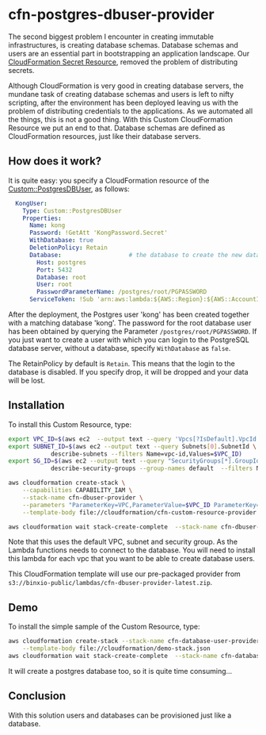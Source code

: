 # cfn-postgres-dbuser-provider

The second biggest problem I encounter in creating immutable infrastructures, is creating database schemas. Database schemas and users are an essential part in bootstrapping an application landscape.  Our [CloudFormation Secret Resource](https://github.com/binxio/cfn-custom-secret-provider), 
removed the problem of distributing secrets.  

Although CloudFormation is very good in creating database servers, the mundane task of creating database schemas and users is left to nifty scripting, 
after the environment has been deployed leaving us with the problem of distributing credentials to the applications. As we automated all the things, this is not a good thing. With this Custom CloudFormation Resource we put an end to that. Database schemas are defined as CloudFormation resources, just like their database servers.  


## How does it work?
It is quite easy: you specify a CloudFormation resource of the [Custom::PostgresDBUser](docs/PostgresDBUser.md), as follows:

```yaml
  KongUser:
    Type: Custom::PostgresDBUser
    Properties:
      Name: kong
      Password: !GetAtt 'KongPassword.Secret'
      WithDatabase: true
      DeletionPolicy: Retain
      Database:                   # the database to create the new database in
        Host: postgres
        Port: 5432
        Database: root
        User: root
        PasswordParameterName: /postgres/root/PGPASSWORD
      ServiceToken: !Sub 'arn:aws:lambda:${AWS::Region}:${AWS::AccountId}:function:binxiokong-io-cfn-dbuser-provider-vpc-${AppVPC}'

```

After the deployment, the Postgres user 'kong' has been created together with a matching database 'kong'. The password for the root database user has been obtained by querying the Parameter `/postgres/root/PGPASSWORD`. 
If you just want to create a user with which you can login to the PostgreSQL database server, without a database, specify `WithDatabase` as `false`. 

The RetainPolicy by default is `Retain`. This means that the login to the database is disabled. If you specify drop, it will be dropped and your data will be lost.

## Installation
To install this Custom Resource, type:

```sh
export VPC_ID=$(aws ec2  --output text --query 'Vpcs[?IsDefault].VpcId' describe-vpcs)
export SUBNET_ID=$(aws ec2 --output text --query Subnets[0].SubnetId \
			describe-subnets --filters Name=vpc-id,Values=$VPC_ID)
export SG_ID=$(aws ec2 --output text --query "SecurityGroups[*].GroupId" \
			describe-security-groups --group-names default  --filters Name=vpc-id,Values=$VPC_ID)

aws cloudformation create-stack \
	--capabilities CAPABILITY_IAM \
	--stack-name cfn-dbuser-provider \
	--parameters "ParameterKey=VPC,ParameterValue=$VPC_ID ParameterKey=Subnet,ParameterValue=$SUBNET_ID ParameterKey=SecurityGroup,ParameterValue=$SG_ID" \
	--template-body file://cloudformation/cfn-custom-resource-provider.json 

aws cloudformation wait stack-create-complete  --stack-name cfn-dbuser-provider 
```
Note that this uses the default VPC, subnet and security group. As the Lambda functions needs to connect to the database. You will need to 
install this lambda for each vpc that you want to be able to create database users.

This CloudFormation template will use our pre-packaged provider from `s3://binxio-public/lambdas/cfn-dbuser-provider-latest.zip`.


## Demo
To install the simple sample of the Custom Resource, type:

```sh
aws cloudformation create-stack --stack-name cfn-database-user-provider-demo \
	--template-body file://cloudformation/demo-stack.json
aws cloudformation wait stack-create-complete  --stack-name cfn-database-user-provider-demo
```
It will create a postgres database too, so it is quite time consuming...

## Conclusion
With this solution users and databases can be provisioned just like a database.
